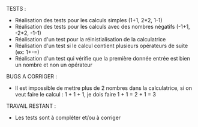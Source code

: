TESTS :
- Réalisation des tests pour les calculs simples (1+1, 2*2, 1-1)
- Réalisation des tests pour les calculs avec des nombres négatifs (-1+1, -2*2, -1-1)
- Réalisation d'un test pour la réinistialisation de la calculatrice
- Réalisation d'un test si le calcul contient plusieurs opérateurs de suite (ex: 1+-=)
- Réalisation d'un test qui vérifie que la première donnée entrée est bien un nombre et non un opérateur

BUGS A CORRIGER :
- Il est impossible de mettre plus de 2 nombres dans la calculatrice, si on veut faire le calcul : 1 + 1 + 1, je dois faire 1 + 1 = 2 + 1 = 3

TRAVAIL RESTANT :
- Les tests sont à compléter et/ou à corriger